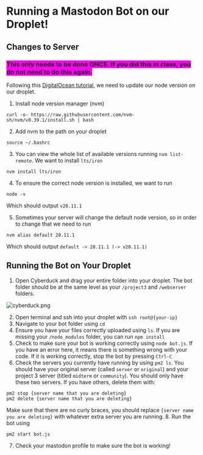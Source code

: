# Running a Mastodon Bot on our Droplet!

## Changes to Server
### <span style="background-color: #ff00f2">This only needs to be done ONCE. If you did this in class, you do not need to do this again.</span>
Following this [DigitalOcean tutorial](https://www.digitalocean.com/community/tutorials/how-to-install-node-js-on-ubuntu-22-04#option-3-installing-node-using-the-node-version-manager), we need to update our node version on our droplet.

1. Install node version manager (nvm)
```
curl -o- https://raw.githubusercontent.com/nvm-sh/nvm/v0.39.1/install.sh | bash
```

2. Add nvm to the path on your droplet
```
source ~/.bashrc
```

3. You can view the whole list of available versions running `nvm list-remote`. We want to install `lts/iron`
```
nvm install lts/iron
```

4. To ensure the correct node version is installed, we want to run
```
node -v
```
Which should output `v20.11.1`

5. Sometimes your server will change the default node version, so in order to change that we need to run
```
nvm alias default 20.11.1
```
Which should output `default -> 20.11.1 (-> v20.11.1)`

## Running the Bot on Your Droplet

1. Open Cyberduck and drag your entire folder into your droplet. The bot folder should be at the same level as your `/project3` and `/webserver` folders.

![cyberduck.png](https://drive.google.com/uc?id=1Wdbc5KWiELQ5SxKeIm5lmUczwuZv4yoX)

2. Open terminal and ssh into your droplet with `ssh root@{your-ip}`
3. Navigate to your bot folder using `cd`
4. Ensure you have your files correctly uploaded using `ls`. If you are missing your `/node_modules` folder, you can run `npm install`
5. Check to make sure your bot is working correctly using `node bot.js`. If you have an error here, it means there is something wrong with your code. If it is working correctly, stop the bot by pressing `Ctrl-C`
6. Check the servers you currently have running by using `pm2 ls`. You should have your original server (called `server` or `original`) and your project 3 server (titled `midterm` or `community`). You should only have these two servers. If you have others, delete them with:
```
pm2 stop {server name that you are deleting}
pm2 delete {server name that you are deleting}
```
Make sure that there are no curly braces, you should replace `{server name you are deleting}` with whatever extra server you are running.
8. Run the bot using
```
pm2 start bot.js
```
7. Check your mastodon profile to make sure the bot is working!
